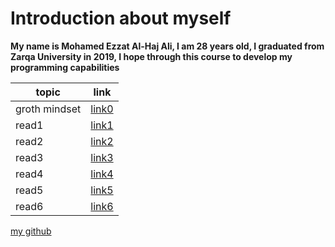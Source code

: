 # Introduction about myself

**My name is Mohamed Ezzat Al-Haj Ali, I am 28 years old, I graduated from Zarqa University in 2019, I hope through this course to develop my programming capabilities**  

topic | link
----|-----
groth mindset | [link0](groth)
read1 |[link1](read01)
read2 |[link2](read02)
read3 |[link3](read03)
read4 |[link4](read04)
read5 |[link5](read05)
read6 |[link6](read06)

[my github](https://github.com/mohammadezzat93)
